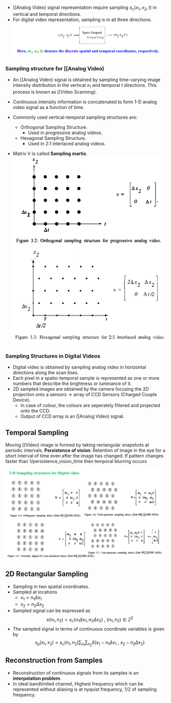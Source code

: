 - [[Analog Video) signal representation require sampling $s_c(x_1, x_2, t)$ in vertical and temporal directions.
- For digital video representation, sampling is in all three directions.
![](../Images/Pasted%20image%2020230316131825.png)

### Sampling structure for [[Analog Video)
- An [[Analog Video) signal is obtained by sampling time-varying image intensity distribution in  the vertical $x_1$ and temporal $t$ directions. This process is known as [[Video Scanning).
- Continuous intensity information is concatenated to form 1-D analog video signal as a function of time.
- Commonly used vertical-temporal sampling structures are:
	- Orthogonal Sampling Structure.
		- Used in progressive analog videos. 
	- Hexagonal Sampling Structure.
		- Used in 2:1 interlaced analog videos.

- Matrix V is called **Sampling martix**.
![](../Images/Pasted%20image%2020230316132153.png)
![](../Images/Pasted%20image%2020230316132342.png)

### Sampling Structures in Digital Videos
- Digital video is obtained by sampling analog video in horizontal directions along the scan lines.
- Each pixel in a spatio-temporal sample is represented as one or more numbers that describe the brightness or luminance of it.
- 2D sampled images are obtained by the camera focusing the 2D projection onto a sensors -> array of CCD Sensors (Charged Couple Device).
	- In case of colour, the colours are seperately filtered and projected onto the CCD.
	- Output of CCD array is an [[Analog Video) signal.

## Temporal Sampling
Moving [[Video) image is formed by taking rectangular snapshots at periodic intervals.
**Persistence of vision**: Retention of image in the eye for a short interval of time even after the image has changed. If pattern changes faster than 1/persistence_vision_time then temporal blurring occurs

![](../Images/Pasted%20image%2020230316140111.png)


## 2D Rectangular Sampling
- Sampling in two spatial coordinates.
- Sampled at locations 
	- $x_1 = n_1 \Delta x_1$ 
	- $x_2 = n_2 \Delta x_2$
- Sampled signal can be expressed as $$ s(n_1, n_2) = s_c(n_1 \Delta x_1, n_2 \Delta x_2) \text{ , } (n_1, n_2)\in Z^2$$
- The sampled signal in terms of continuous coordinate variables is given by $$ s_p(x_1, x_2) = s_c(n_1, n_2) \sum_{n_1}\sum_{n_2} \delta(x_1 - n_1 \Delta x_1 \text { , } x_2 -n_2 \Delta x_2)$$
## Reconstruction from Samples
- Reconstruction of continuous signals from its samples is an **interpolation problem**.
- In ideal bandlimited channel, Highest frequency which can be represented without aliasing is at nyquist frequency, 1/2 of sampling frequency.